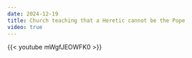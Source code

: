 ```yaml
---
date: 2024-12-19
title: Church teaching that a Heretic cannot be the Pope
video: true
---
```



{{< youtube mWgfJEOWFK0 >}}
